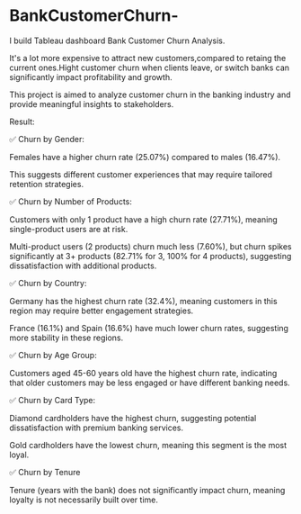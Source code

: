 # BankCustomerChurn-

I build Tableau dashboard Bank Customer Churn Analysis.

It's a lot more expensive to attract new customers,compared to retaing the current ones.Hight customer churn when clients leave, or switch banks can significantly impact profitability and growth.

This project is aimed to analyze customer churn in the banking industry and provide meaningful insights to stakeholders.

Result:

✅ Churn by Gender:

Females have a higher churn rate (25.07%) compared to males (16.47%).

This suggests different customer experiences that may require tailored retention strategies.

✅ Churn by Number of Products:

Customers with only 1 product have a high churn rate (27.71%), meaning single-product users are at risk.

Multi-product users (2 products) churn much less (7.60%), but churn spikes significantly at 3+ products (82.71% for 3, 100% for 4 products), suggesting dissatisfaction with additional products.

✅ Churn by Country:

Germany has the highest churn rate (32.4%), meaning customers in this region may require better engagement strategies.

France (16.1%) and Spain (16.6%) have much lower churn rates, suggesting more stability in these regions.

✅ Churn by Age Group:

Customers aged 45-60 years old have the highest churn rate, indicating that older customers may be less engaged or have different banking needs.

✅ Churn by Card Type:

Diamond cardholders have the highest churn, suggesting potential dissatisfaction with premium banking services.

Gold cardholders have the lowest churn, meaning this segment is the most loyal.

✅ Churn by Tenure 

Tenure (years with the bank) does not significantly impact churn, meaning loyalty is not necessarily built over time.

